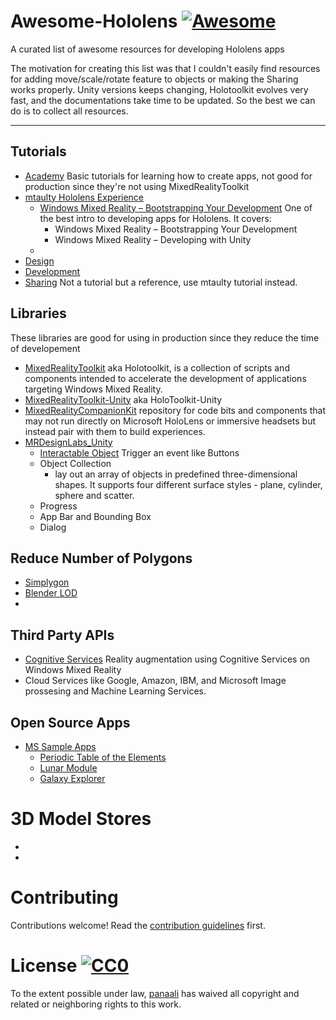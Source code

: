 # Awesome-Hololens [![Awesome](https://cdn.rawgit.com/sindresorhus/awesome/d7305f38d29fed78fa85652e3a63e154dd8e8829/media/badge.svg)](https://github.com/sindresorhus/awesome)
A curated list of awesome resources for developing Hololens apps

The motivation for creating this list was that I couldn't easily find resources for adding move/scale/rotate feature to objects or making the Sharing works properly. Unity versions keeps changing, Holotoolkit evolves very fast, and the documentations take time to be updated. So the best we can do is to collect all resources.

---
## Tutorials
* [Academy](https://developer.microsoft.com/en-us/windows/mixed-reality/academy) Basic tutorials for learning how to create apps, not good for production since they're not using MixedRealityToolkit
*  [mtaulty Hololens Experience](https://mtaulty.com/category/hololens)
	*  [Windows Mixed Reality – Bootstrapping Your Development](https://mtaulty.com/2017/11/07/future-decoded-2017-resources/) One of the best intro to developing apps for Hololens. It covers:
		*  Windows Mixed Reality – Bootstrapping Your Development
		*  Windows Mixed Reality – Developing with Unity
	*  
*  [Design](https://developer.microsoft.com/en-us/windows/mixed-reality/design)
*  [Development](https://developer.microsoft.com/en-us/windows/mixed-reality/development)
*  [Sharing](https://github.com/Microsoft/MixedRealityToolkit-Unity/blob/master/Assets/HoloToolkit/Sharing/README.md) Not a tutorial but a reference, use mtaulty tutorial instead.


## Libraries
These libraries are good for using in production since they reduce the time of developement
* [MixedRealityToolkit](https://github.com/Microsoft/MixedRealityToolkit) aka Holotoolkit, is a collection of scripts and components intended to accelerate the development of applications targeting Windows Mixed Reality.
* [MixedRealityToolkit-Unity](https://github.com/Microsoft/MixedRealityToolkit-Unity) aka HoloToolkit-Unity
* [MixedRealityCompanionKit](https://github.com/Microsoft/MixedRealityCompanionKit) repository for code bits and components that may not run directly on Microsoft HoloLens or immersive headsets but instead pair with them to build experiences.
* [MRDesignLabs_Unity](https://github.com/Microsoft/MRDesignLabs_Unity) 
	* [Interactable Object](https://developer.microsoft.com/en-us/windows/mixed-reality/interactable_object) Trigger an event like Buttons
	* Object Collection 
		* lay out an array of objects in predefined three-dimensional shapes. It supports four different surface styles - plane, cylinder, sphere and scatter. 
	* Progress
	* App Bar and Bounding Box
	* Dialog

## Reduce Number of Polygons
* [Simplygon](https://www.simplygon.com)
* [Blender LOD](https://docs.unity3d.com/Manual/LevelOfDetail.html)
* 

## Third Party APIs
* [Cognitive Services](https://github.com/Microsoft/reality-augmentation-using-cognitive-services) Reality augmentation using Cognitive Services on Windows Mixed Reality
* Cloud Services like Google, Amazon, IBM, and Microsoft Image prossesing and Machine Learning Services.


## Open Source Apps
* [MS Sample Apps](https://developer.microsoft.com/en-us/windows/mixed-reality/category/sample_apps)  
	* [Periodic Table of the Elements](https://developer.microsoft.com/en-us/windows/mixed-reality/periodic_table_of_the_elements)
	* [Lunar Module](https://developer.microsoft.com/en-us/windows/mixed-reality/lunar_module)
	* [Galaxy Explorer](https://developer.microsoft.com/en-us/windows/mixed-reality/galaxy_explorer)

# 3D Model Stores
* 
* 

# Contributing

Contributions welcome! Read the [contribution guidelines](CONTRIBUTING.md) first.


# License [![CC0](http://i.creativecommons.org/p/zero/1.0/88x31.png)](http://creativecommons.org/publicdomain/zero/1.0/)

To the extent possible under law, [panaali](https://github.com/panaali) has waived all copyright and related or neighboring rights to this work.
